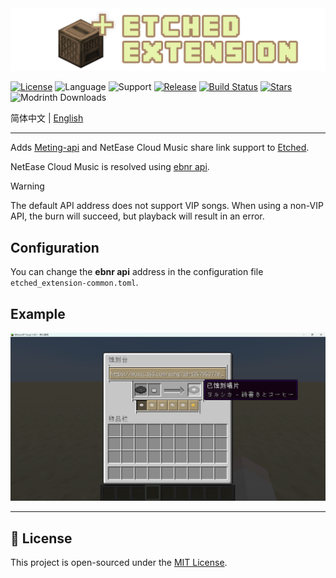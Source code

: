 <div style="text-align: center;">
    <img src="docs/logo.png" alt="logo">
</div>

[![License](https://img.shields.io/github/license/XiYang6666/etched-extension)](LICENSE)
![Language](https://img.shields.io/badge/language-Kotlin-7f52ff?logo=kotlin)
![Support](https://img.shields.io/badge/support-forge_1.20.1_|_neoforge_1.21.1-d7742f)
[![Release](https://img.shields.io/github/v/release/XiYang6666/etched-extension)](https://github.com/XiYang6666/etched-extension/releases)
[![Build Status](https://img.shields.io/github/actions/workflow/status/XiYang6666/etched-extension/build.yml?branch=1.21.1)](https://github.com/XiYang6666/etched-extension/actions)
[![Stars](https://img.shields.io/github/stars/XiYang6666/etched-extension?style=social)](https://github.com/XiYang6666/etched-extension/stargazers)
![Modrinth Downloads](https://img.shields.io/modrinth/dt/etched-extension?logo=modrith)

简体中文 | [English](/docs/README-en.md)

---

Adds [Meting-api](https://github.com/injahow/meting-api) and NetEase Cloud Music share link support
to [Etched](https://github.com/jacksonhardaway/etched).

NetEase Cloud Music is resolved using [ebnr api](https://github.com/XiYang6666/EvenBetterNeteaseResolver).

> [!WARNING]
> The default API address does not support VIP songs.
> When using a non-VIP API, the burn will succeed, but playback will result in an error.

## Configuration

You can change the **ebnr api** address in the configuration file `etched_extension-common.toml`.

## Example

![example](example.png)

---

## 📜 License

This project is open-sourced under the [MIT License](LICENSE).